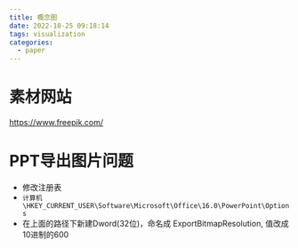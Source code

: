 ```yaml
---
title: 概念图
date: 2022-10-25 09:18:14
tags: visualization
categories:
  - paper
---
```




# 素材网站

https://www.freepik.com/



# PPT导出图片问题

- 修改注册表
- ```计算机\HKEY_CURRENT_USER\Software\Microsoft\Office\16.0\PowerPoint\Options```
- 在上面的路径下新建Dword(32位)，命名成 ExportBitmapResolution, 值改成10进制的600